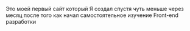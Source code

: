 Это моей первый сайт который Я создал спустя чуть меньше через месяц после того как начал самостоятельное изучение Front-end разработки